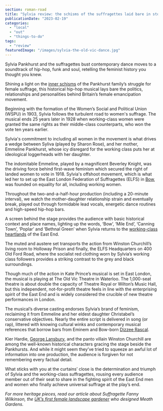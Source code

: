 ```yaml
---
section: roman-road
title: "Sylvia review: the schisms of the suffragettes laid bare in storming new musical"
publicationDate: "2023-02-19"
categories: 
  - "local"
  - "out"
  - "things-to-do"
tags: 
  - "review"
featuredImage: "/images/sylvia-the-old-vic-dance.jpg"
---
```


Sylvia Pankhurst and the suffragettes bust contemporary dance moves to a soundtrack of hip-hop, funk and soul, retelling the feminist history you thought you knew.

Shining a light on the [inner schisms](https://romanroadlondon.com/east-london-federation-suffragettes-established/) of the Pankhurst family’s struggle for female suffrage, this historical hip-hop musical lays bare the politics, relationships and personalities behind Britain’s female emancipation movement.

Beginning with the formation of the Women’s Social and Political Union (WSPU) in 1903, Sylvia follows the turbulent road to women's suffrage. The musical ends 25 years later in 1928 when working-class women were granted the same rights as their middle-class counterparts, who won the vote ten years earlier. 

Sylvia's commitment to including all women in the movement is what drives a wedge between Syliva (played by Sharon Rose), and her mother, Emmeline Pankhurst, whose icy disregard for the working class puts her at ideological loggerheads with her daughter. 

The indomitable Emmeline, played by a magnificent Beverley Knight, was the driving force behind first-wave feminism which secured the right of landed women to vote in 1918. Sylvia's offshoot movement, which is what led her to set up the East London Federation of Suffragettes (ELFS) in [Bow](https://romanroadlondon.com/bows-suffragette-secrets-sylvia-pankhurst-east-end-suffrage/), was founded on equality for all, including working women. 

Throughout the two-and-a-half-hour production (including a 20-minute interval), we watch the mother-daughter relationship strain and eventually break, played out through formidable lead vocals, energetic dance routines and high-speed hip-hop bars.

A screen behind the stage provides the audience with basic historical context and place names, lighting up the words, ‘Bow’, ‘Mile End’, ‘Canning Town’, ‘Poplar’ and ‘Bethnal Green’ when Sylvia returns to the [working-class heartlands](https://romanroadlondon.com/sylvia-pankhursts-east-london-toy-factory/) of the East End. 

The muted and austere set transports the action from Winston Churchill’s living room to Holloway Prison and finally, the ELFS Headquarters on 400 Old Ford Road, where the socialist red clothing worn by Sylvia’s working class followers provides a striking contrast to the grey and black surroundings.  

Though much of the action in Kate Prince’s musical is set in East London, the musical is playing at The Old Vic Theatre in Waterloo. The 1,000-seat theatre is about double the capacity of Theatre Royal or Wilton’s Music Hall, but this independent, not-for-profit theatre feels in line with the enterprising spirit of the East End and is widely considered the crucible of new theatre performances in London. 

The musical’s diverse casting endorses Sylvia’s brand of feminism, reclaiming it from Emmeline and her eldest daughter Christabel’s conservative objectives. Nearly the entire script is delivered in song (or rap), littered with knowing cultural winks and contemporary musical references that borrow bars from Eminem and Bow-born [Dizzee Rascal](https://romanroadlondon.com/key-grime-figures-history-roman-road/). 

Kier Hardie, [George Lansbury](https://romanroadlondon.com/george-lansbury-labour-mp-bow-bromley/), and the panto villain Winston Churchill are among the well-known historical characters gracing the stage beside the Pankhursts. And while it might seem they’ve tried to squeeze an awful lot of information into one production, the audience is forgiven for not remembering every factual detail. 

What sticks with you at the curtains’ close is the determination and triumph of Sylvia and the working-class suffragettes, rousing every audience member out of their seat to share in the fighting spirit of the East End men and women who finally achieve universal suffrage at the play’s end. 

_For more heritage pieces, read our article about Suffragette Fanny Wilkinson, the_ [_UK’s first female landscape gardener_](https://romanroadlondon.com/fanny-wilkinson-suffragette-landscape-gardener-meath-gardens/) _who designed Meath Gardens._

